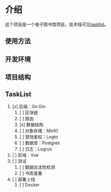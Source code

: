 # 介绍

这个项目是一个电子图书馆项目。技术栈可见[tasklist](#tasklist)。

## 使用方法

## 开发环境

## 项目结构

## TaskList

1. [x] 后端：Go Gin
    1. [ ] 区块链
    2. [ ] 路由
    3. [x] 数据结构
    4. [ ] 对象存储：MinIO
    5. [ ] 登陆鉴权：Logto
    6. [ ] 数据库：Postgres
    7. [ ] 日志：Logrus
2. [ ] 前端：Vue
3. [ ] 测试
    1. [ ] 数据合法性检测
    2. [ ] 书库查重
4. [ ] 部署上线
    1. [ ] Docker
